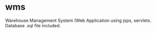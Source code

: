 # wms
Warehouse Management System (Web Application using jsps, servlets. Database .sql file included.
